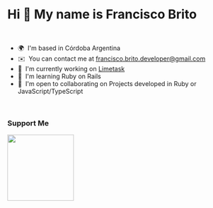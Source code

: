 # Hi 👋 My name is Francisco Brito
<br/>

- 🌍  I'm based in Córdoba Argentina
- ✉️  You can contact me at [francisco.brito.developer@gmail.com](mailto:francisco.brito.developer@gmail.com)
- 🚀  I'm currently working on [Limetask](http://github.com/FranciscoJBrito/limetask)
- 🧠  I'm learning Ruby on Rails
- 🤝  I'm open to collaborating on Projects developed in Ruby or JavaScript/TypeScript

<br/>

### Support Me

<span style="display: inline-block; margin-right: 0.25rem;"><a href="https://www.buymeacoffee.com/franciscobrito"><img src="https://cdn.buymeacoffee.com/buttons/v2/default-yellow.png" width="150"/></a></span>
